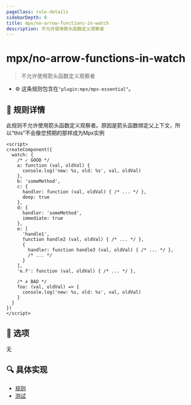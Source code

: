 ```yaml
---
pageClass: rule-details
sidebarDepth: 0
title: mpx/no-arrow-functions-in-watch
description: 不允许使用箭头函数定义观察者
---
```

# mpx/no-arrow-functions-in-watch
> 不允许使用箭头函数定义观察者

- :gear: 这条规则包含在`"plugin:mpx/mpx-essential"`。

## :book: 规则详情

此规则不允许使用箭头函数定义观察者。原因是箭头函数绑定父上下文，所以“this”不会像您预期的那样成为Mpx实例

<eslint-code-block :rules="{'mpx/no-arrow-functions-in-watch': ['error']}">

```vue
<script>
createComponent({
  watch: {
    /* ✓ GOOD */
    a: function (val, oldVal) {
      console.log('new: %s, old: %s', val, oldVal)
    },
    b: 'someMethod',
    c: {
      handler: function (val, oldVal) { /* ... */ },
      deep: true
    },
    d: {
      handler: 'someMethod',
      immediate: true
    },
    e: [
      'handle1',
      function handle2 (val, oldVal) { /* ... */ },
      {
        handler: function handle3 (val, oldVal) { /* ... */ },
        /* ... */
      }
    ],
    'e.f': function (val, oldVal) { /* ... */ },

    /* ✗ BAD */
    foo: (val, oldVal) => {
      console.log('new: %s, old: %s', val, oldVal)
    }
  }
})
</script>
```

</eslint-code-block>

## :wrench: 选项

无

## :mag: 具体实现

- [规则](https://github.com/mpx-ecology/eslint-plugin-mpx/blob/master/lib/rules/no-arrow-functions-in-watch.js)
- [测试](https://github.com/mpx-ecology/eslint-plugin-mpx/blob/master/tests/lib/rules/no-arrow-functions-in-watch.js)
